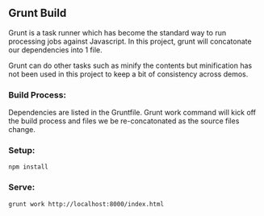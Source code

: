 ## Grunt Build

Grunt is a task runner which has become the standard way to run processing jobs against Javascript.  In this project, grunt will concatonate our dependencies into 1 file.

Grunt can do other tasks such as minify the contents but minification has not been used in this project to keep a bit of consistency across demos.

### Build Process:
Dependencies are listed in the Gruntfile. Grunt work command will kick off the build process and files we be re-concatonated as the source files change.

### Setup:
`
npm install
`

### Serve:
`
grunt work
http://localhost:8000/index.html
`

